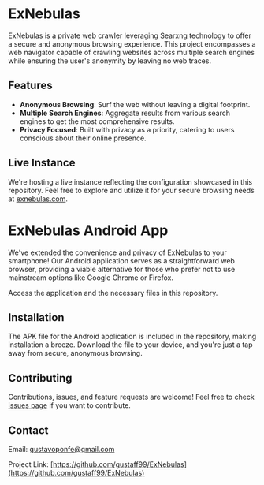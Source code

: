 # ExNebulas


ExNebulas is a private web crawler leveraging Searxng technology to offer a secure and anonymous browsing experience. This project encompasses a web navigator capable of crawling websites across multiple search engines while ensuring the user's anonymity by leaving no web traces.

## Features

- **Anonymous Browsing**: Surf the web without leaving a digital footprint.
- **Multiple Search Engines**: Aggregate results from various search engines to get the most comprehensive results.
- **Privacy Focused**: Built with privacy as a priority, catering to users conscious about their online presence.

## Live Instance

We're hosting a live instance reflecting the configuration showcased in this repository. Feel free to explore and utilize it for your secure browsing needs at [exnebulas.com](https://exnebulas.com/).

# ExNebulas Android App

We've extended the convenience and privacy of ExNebulas to your smartphone! Our Android application serves as a straightforward web browser, providing a viable alternative for those who prefer not to use mainstream options like Google Chrome or Firefox.

Access the application and the necessary files in this repository.

## Installation

The APK file for the Android application is included in the repository, making installation a breeze. Download the file to your device, and you're just a tap away from secure, anonymous browsing.

## Contributing

Contributions, issues, and feature requests are welcome! Feel free to check [issues page](#) if you want to contribute.


## Contact

Email: [gustavoponfe@gmail.com](mailto:gustavoponfe@gmail.com)

Project Link: [https://github.com/gustaff99/ExNebulas](https://github.com/gustaff99/ExNebulas)
